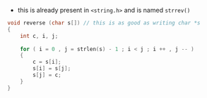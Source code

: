 - this is already present in ```<string.h>``` and is named ```strrev()```
```C
void reverse (char s[]) // this is as good as writing char *s
{
	int c, i, j;
	
	for ( i = 0 , j = strlen(s) - 1 ; i < j ; i ++ , j -- )
	{
		c = s[i];
		s[i] = s[j];
		s[j] = c;
	} 
}
```